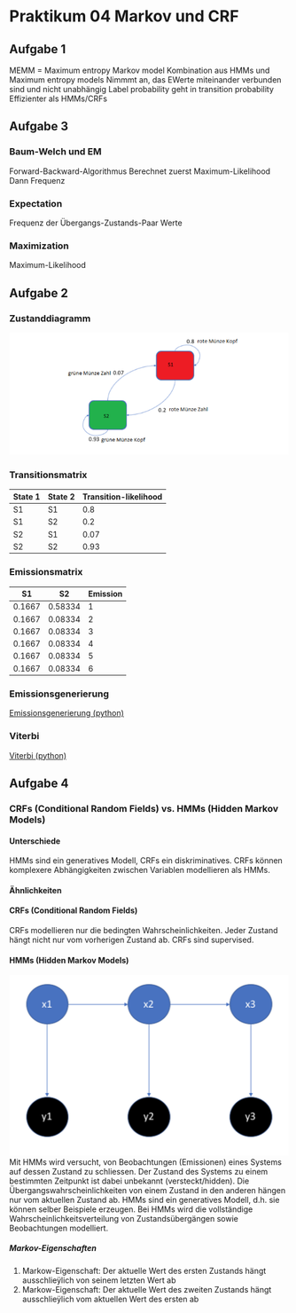 #   Praktikum 04 Markov und CRF
##   Aufgabe 1

MEMM = Maximum entropy Markov model
Kombination aus HMMs und Maximum entropy models
Nimmmt an, das EWerte miteinander verbunden sind und nicht unabhängig
Label probability geht in transition probability
Effizienter als HMMs/CRFs

##   Aufgabe 3

### Baum-Welch und EM
Forward-Backward-Algorithmus
Berechnet zuerst Maximum-Likelihood
Dann Frequenz

### Expectation
Frequenz der Übergangs-Zustands-Paar Werte

### Maximization
Maximum-Likelihood

## Aufgabe 2

### Zustanddiagramm

![Zustandsdiagramm](./zustandsdiagramm.png)

### Transitionsmatrix

| State 1 | State 2 | Transition-likelihood |
| ------- | ------- | --------------------- |
| S1	  | S1		| 0.8					|
| S1	  | S2      | 0.2					|
| S2	  | S1		| 0.07					|
| S2	  | S2		| 0.93					|

### Emissionsmatrix

| S1     | S2      | Emission |
| ------ | ------- | -------- |
| 0.1667 | 0.58334 | 1		  |
| 0.1667 | 0.08334 | 2		  |
| 0.1667 | 0.08334 | 3		  |
| 0.1667 | 0.08334 | 4		  |
| 0.1667 | 0.08334 | 5		  |
| 0.1667 | 0.08334 | 6		  |

### Emissionsgenerierung

[Emissionsgenerierung (python)](./a4b.py)

### Viterbi

[Viterbi (python)](./a4c.py)

## Aufgabe 4

### CRFs (Conditional Random Fields) vs. HMMs (Hidden Markov Models)

#### Unterschiede

HMMs sind ein generatives Modell, CRFs ein diskriminatives. CRFs können komplexere Abhängigkeiten zwischen Variablen modellieren als HMMs.

#### Ähnlichkeiten

#### CRFs (Conditional Random Fields)

CRFs modellieren nur die bedingten Wahrscheinlichkeiten. Jeder Zustand hängt nicht nur vom vorherigen Zustand ab. CRFs sind supervised.

#### HMMs (Hidden Markov Models)

![Hidden Markov Model](./hmm.png)
Mit HMMs wird versucht, von Beobachtungen (Emissionen) eines Systems auf dessen Zustand zu schliessen. Der Zustand des Systems zu einem bestimmten Zeitpunkt ist dabei unbekannt (versteckt/hidden). Die Übergangswahrscheinlichkeiten von einem Zustand in den anderen hängen nur vom aktuellen Zustand ab. HMMs sind ein generatives Modell, d.h. sie können selber Beispiele erzeugen. Bei HMMs wird die vollständige Wahrscheinlichkeitsverteilung von Zustandsübergängen sowie Beobachtungen modelliert.

##### Markov-Eigenschaften

1. Markow-Eigenschaft: Der aktuelle Wert des ersten Zustands hängt ausschlieÿlich von seinem letzten Wert ab 
2. Markow-Eigenschaft: Der aktuelle Wert des zweiten Zustands hängt ausschlieÿlich vom aktuellen Wert des ersten ab
